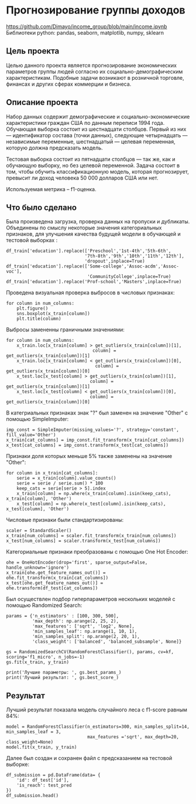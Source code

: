 # Прогнозирование группы доходов
https://github.com/Dimayo/income_group/blob/main/income.ipynb<br>
Библиотеки python: pandas, seaborn, matplotlib, numpy, sklearn

## Цель проекта
Целью данного проекта является прогнозирование экономических параметров группы людей согласно их социально-демографическим характеристикам. Подобные задачи возникают в розничной торговле, финансах и других сферах коммерции и бизнеса.

## Описание проекта
<p>Набор данных содержит демографические и социально-экономические характеристики граждан США по данным переписи 1994 года. Обучающая выборка состоит из шестнадцати столбцов. Первый из них — идентификатор состава (точки данных), следующие четырнадцать — независимые переменные, шестнадцатый — целевая переменная, которую должна предсказать модель.</p><p>Тестовая выборка состоит из пятнадцати столбцов — так же, как и обучающую выборку, но без целевой переменной. Задача состоит в том, чтобы обучить классификационную модель, которая прогнозирует, превысит ли доход человека 50 000 долларов США или нет.</p><p>Используемая метрика – f1-оценка.</p>

## Что было сделано
Была произведена загрузка, проверка данных на пропуски и дубликаты. Объединены по смыслу некоторые значения категориальных признаков, для улучшения качества будущей модели в обучающей и тестовой выборках :

```
df_train['education'].replace(['Preschool','1st-4th','5th-6th',
                              '7th-8th','9th','10th','11th','12th'],
                              'dropout',inplace=True)
df_train['education'].replace(['Some-college','Assoc-acdm','Assoc-voc'],
                               'CommunityCollege',inplace=True)
df_train['education'].replace('Prof-school','Masters',inplace=True)

```
Проведена визуальная проверка выбросов в числовых признаках:
```
for column in num_columns:
    plt.figure()
    sns.boxplot(x_train[column])
    plt.title(column)
```
Выбросы замененны граничными значениями:
```
for column in num_columns:
    x_train.loc[x_train[column] > get_outliers(x_train[column])[1],
                                 column] = get_outliers(x_train[column])[1]
    x_train.loc[x_train[column] < get_outliers(x_train[column])[0],
                                  column] = get_outliers(x_train[column])[0]
    x_test.loc[x_test[column] > get_outliers(x_train[column])[1],
                                column] = get_outliers(x_train[column])[1]
    x_test.loc[x_test[column] < get_outliers(x_train[column])[0],
                                column] = get_outliers(x_train[column])[0]
```
В категриальных признаках знак "?" был заменен на значение "Other" с помощью SimpleImputer:
```
imp_const = SimpleImputer(missing_values='?', strategy='constant', fill_value='Other')
x_train[cat_columns] = imp_const.fit_transform(x_train[cat_columns])
x_test[cat_columns] = imp_const.transform(x_test[cat_columns])
```
Признаки доля которых меньше 5% также заменены на значение "Other":
```
for column in x_train[cat_columns]:
    serie = x_train[column].value_counts()
    serie = serie / serie.sum() * 100
    keep_cats = serie[serie > 5].index
    x_train[column] = np.where(x_train[column].isin(keep_cats), x_train[column], 'Other')
    x_test[column] = np.where(x_test[column].isin(keep_cats), x_test[column], 'Other')
```
Числовые признаки были стандартизированы:
```
scaler = StandardScaler()
x_train[num_columns] = scaler.fit_transform(x_train[num_columns])
x_test[num_columns] = scaler.transform(x_test[num_columns]) 
```
Категориальные признаки преобразованы с помощью One Hot Encoder:
```
ohe = OneHotEncoder(drop='first', sparse_output=False, handle_unknown='ignore')
x_train[ohe.get_feature_names_out()] = ohe.fit_transform(x_train[cat_columns])
x_test[ohe.get_feature_names_out()] = ohe.transform(df_test[cat_columns])
```
Был осуществлен подбор гиперпараметров нескольких моделей с помощью Randomized Search:
```
params = {'n_estimators' : [100, 300, 500],
          'max_depth': np.arange(2, 25, 2),
          'max_features': ['sqrt', 'log2', None],
          'min_samples_leaf': np.arange(1, 10, 1),
          'min_samples_split': np.arange(2, 20, 1),
          'class_weight': ['balanced', 'balanced_subsample', None]}

gs = RandomizedSearchCV(RandomForestClassifier(), params, cv=kf, scoring='f1_micro', n_jobs=-1)
gs.fit(x_train, y_train)

print('Лучшие параметры: ', gs.best_params_)
print('Лучший результат: ', gs.best_score_)
```
## Результат
Лучший результат показала модель случайного леса с f1-score равным 84%:
```
model = RandomForestClassifier(n_estimators=300, min_samples_split=14, min_samples_leaf = 3,
                               max_features ='sqrt', max_depth=20, class_weight=None)
model.fit(x_train, y_train)
```
Далее был создан и сохранен файл с предсказанием на тестовой выборке:
```
df_submission = pd.DataFrame(data= {
    'id': df_test['id'],
    'is_reach': test_pred
})
df_submission.head()
```


